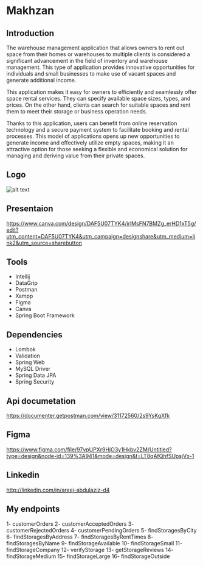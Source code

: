# Makhzan


## Introduction

The warehouse management application that allows owners to rent out space from their homes or warehouses to multiple clients is considered a significant advancement in the field of inventory and warehouse management. This type of application provides innovative opportunities for individuals and small businesses to make use of vacant spaces and generate additional income.

This application makes it easy for owners to efficiently and seamlessly offer space rental services. They can specify available space sizes, types, and prices. On the other hand, clients can search for suitable spaces and rent them to meet their storage or business operation needs.

Thanks to this application, users can benefit from online reservation technology and a secure payment system to facilitate booking and rental processes. This model of applications opens up new opportunities to generate income and effectively utilize empty spaces, making it an attractive option for those seeking a flexible and economical solution for managing and deriving value from their private spaces.

## Logo
![alt text](https://j.top4top.io/p_2931fa4eu1.png)
## Presentaion
https://www.canva.com/design/DAF5U07TYK4/irlMsFN7BMZg_erHD1xT5g/edit?utm_content=DAF5U07TYK4&utm_campaign=designshare&utm_medium=link2&utm_source=sharebutton
## Tools
  - Intellij
  - DataGrip
  - Postman
  - Xampp
  - Figma
  - Canva
  - Spring Boot Framework
## Dependencies
  - Lombok
  - Validation
  - Spring Web
  - MySQL Driver
  - Spring Data JPA
  - Spring Security
    
## Api documetation

https://documenter.getpostman.com/view/31172560/2s9YsKgXfk

## Figma
https://www.figma.com/file/97vpUPXr9HjO3y1Hkbv2ZM/Untitled?type=design&node-id=139%3A941&mode=design&t=LT8qAfQhfSUpsjVx-1
## Linkedin
http://linkedin.com/in/areej-abdulaziz-d4
## My endpoints
1- customerOrders
2- customerAcceptedOrders
3- customerRejectedOrders
4- customerPendingOrders
5- findStoragesByCity
6- findStoragesByAddress
7- findStoragesByRentTimes
8- findStoragesByName
9- findStorageAvailable
10- findStorageSmall
11- findStorageCompany
12- verifyStorage
13- getStorageReviews
14- findStorageMedium
15- findStorageLarge
16- findStorageOutside

